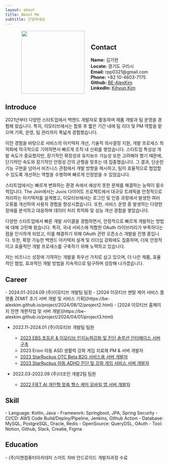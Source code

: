 ```yaml
---
layout: about
title: About Me
subtitle: 안녕하세요
---
```

<div style="display: flex; align-items: center; justify-content: center; gap: 20px;">
  <img src="assets/images/profile/3.png" style="width: 200px; height: auto;"/>
  <div style="align-items: flex-end;">
    <h2>Contact</h2>  
    <div><strong>Name:</strong> 김기현</div>
    <div><strong>Locate:</strong> 경기도 구리시</div>
    <div><strong>Email:</strong> rpp0321@gmail.com</div>
    <div><strong>Phone:</strong> +82 10-4603-7175</div>
    <div><strong>Github:</strong> <a href="https://github.com/BE-AlexKim" target="_blank">BE-AlexKim</a></div>
    <div><strong>LinkedIn:</strong> <a href="https://www.linkedin.com/in/kihyun-kim-476651351/" target="_blank">Kihyun Kim</a></div>
  </div>
</div>

<h2>Introduce</h2>
2021년부터 다양한 스타트업에서 백엔드 개발자로 활동하며 제품 개발과 팀 운영을 경험해 왔습니다. 특히, 이모티브에서는 합류 후 짧은 기간 내에 팀 리더 및 PM 역할을 맡으며 기획, 운영, 팀 관리까지 폭넓게 경험했습니다.

이전 경험을 바탕으로 서비스의 아키텍처 개선, 기술적 의사결정 지원, 개발 프로세스 최적화에 적극적으로 기여하면서 빠르게 조직 내 신뢰를 쌓았습니다. 스타트업 특성상 개발 속도가 중요했지만, 장기적인 확장성과 유지보수 가능성 또한 고려해야 했기 때문에, 단기적인 속도와 장기적인 안정성 간의 균형을 맞추는 데 집중했습니다. 그 결과, 단순한 기능 구현을 넘어서 비즈니스 관점에서 개발 방향을 제시하고, 팀이 효율적으로 협업할 수 있도록 개선하는 역할을 수행하며 빠르게 인정받을 수 있었습니다.

스타트업에서는 빠르게 변화하는 환경 속에서 예상치 못한 문제를 해결하는 능력이 필수적입니다. The Join에서는 Juvis 다이어트 프로젝트에서 대규모 트래픽을 안정적으로 처리하는 아키텍처를 설계했고, 이모티브에서는 로그인 및 인증 과정에서 발생한 여러 오류를 개선하여 사용자 경험을 향상시켰습니다. 또한, 서비스 운영 중 발생하는 다양한 장애를 분석하고 대응하며 데이터 처리 최적화 및 성능 개선 경험을 쌓았습니다.

다양한 스타트업에서 빠른 개발 사이클을 경험하면서, 안정적으로 빠르게 개발하는 방법에 대해 고민해 왔습니다. 특히, 국내 서비스에 적합한 OAuth 라이브러리가 부족하다는 점을 인식하게 되었고, 이를 해결하기 위해 OAuth 관련 오픈소스 개발을 진행 중입니다. 또한, 확장 가능한 백엔드 아키텍처 설계 및 리더십 강화에도 집중하며, 더욱 안정적이고 효율적인 개발 프로세스를 구축하기 위해 노력하고 있습니다.

저는 비즈니스 성장에 기여하는 개발을 최우선 가치로 삼고 있으며, 더 나은 제품, 효율적인 협업, 효과적인 개발 방법을 지속적으로 탐구하며 성장해 나가겠습니다.

<h2>Career</h2>
- 2024.01-2024.09 (주)이모티브 개발팀 팀장
  - [2024 이모티브 멘탈 케어 서비스 플랫폼 ZEMIT 초기 서버 개발 및 서비스 기획](https://be-alexkim.github.io/project/2024/08/12/project2.html)
  - [2024 이모티브 홈페이지 전면 개편작업 및 서버 개발](https://be-alexkim.github.io/project/2024/04/01/project3.html)  


- 2022.11-2024.01 (주)이모티브 개발팀 팀원
  - [2023 EBS 초등온 & 이모티브 인지능력강화 및 진단 솔루션 인터페이스 서버 구축](https://be-alexkim.github.io/project/2024/01/03/project4.html)
  - 2023 Erion 아동 ASD 생활력 강화 게임 치료제 PM & 서버 개발자  
  - [2023 StarRuckus OTC Beta B2G 서비스용 서버 개발자](https://be-alexkim.github.io/project/2023/06/29/project5.html)
  - [2023 StarRuckus 아동 ADHD 진단 및 강화 게임 서비스 서버 개발자](https://be-alexkim.github.io/project/2023/03/06/project6.html)
  
- 2022.03-2022.09 (주)더조인 개발2팀 팀원
  - [2022 FIET AI 개인형 맞춤 헬스 케어 모바일 앱 서버 개발자](https://be-alexkim.github.io/project/2022/09/03/project7.html)

<h2>Skill</h2>
- Language: Kotlin, Java
- Framework: Springboot, JPA, Spring Security
- CI/CD: AWS Code Build/Deploy/Pipeline, Jenkins, Github Action
- Database: MySQL, PostgreSQL, Oracle, Redis
- OpenSource: QueryDSL, OAuth
- Tool: Notion, Github, Slack, Creatie, Figma

<h2>Education</h2>
- (주)이젠컴퓨터아카데미 스마트 자바 안드로이드 개발자과정 수료

